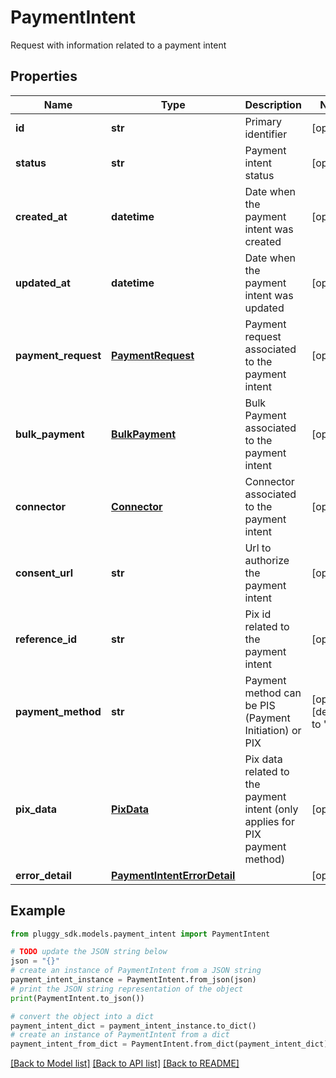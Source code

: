 # PaymentIntent

Request with information related to a payment intent

## Properties

Name | Type | Description | Notes
------------ | ------------- | ------------- | -------------
**id** | **str** | Primary identifier | [optional] 
**status** | **str** | Payment intent status | [optional] 
**created_at** | **datetime** | Date when the payment intent was created | [optional] 
**updated_at** | **datetime** | Date when the payment intent was updated | [optional] 
**payment_request** | [**PaymentRequest**](PaymentRequest.md) | Payment request associated to the payment intent | [optional] 
**bulk_payment** | [**BulkPayment**](BulkPayment.md) | Bulk Payment associated to the payment intent | [optional] 
**connector** | [**Connector**](Connector.md) | Connector associated to the payment intent | [optional] 
**consent_url** | **str** | Url to authorize the payment intent | [optional] 
**reference_id** | **str** | Pix id related to the payment intent | [optional] 
**payment_method** | **str** | Payment method can be PIS (Payment Initiation) or PIX | [optional] [default to 'PIS']
**pix_data** | [**PixData**](PixData.md) | Pix data related to the payment intent (only applies for PIX payment method) | [optional] 
**error_detail** | [**PaymentIntentErrorDetail**](PaymentIntentErrorDetail.md) |  | [optional] 

## Example

```python
from pluggy_sdk.models.payment_intent import PaymentIntent

# TODO update the JSON string below
json = "{}"
# create an instance of PaymentIntent from a JSON string
payment_intent_instance = PaymentIntent.from_json(json)
# print the JSON string representation of the object
print(PaymentIntent.to_json())

# convert the object into a dict
payment_intent_dict = payment_intent_instance.to_dict()
# create an instance of PaymentIntent from a dict
payment_intent_from_dict = PaymentIntent.from_dict(payment_intent_dict)
```
[[Back to Model list]](../README.md#documentation-for-models) [[Back to API list]](../README.md#documentation-for-api-endpoints) [[Back to README]](../README.md)


